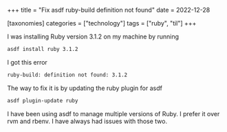 +++
title = "Fix asdf ruby-build definition not found"
date = 2022-12-28

[taxonomies]
categories = ["technology"]
tags = ["ruby", "til"]
+++

I was installing Ruby version 3.1.2 on my machine by running

```bash
asdf install ruby 3.1.2
```

I got this error

```bash
ruby-build: definition not found: 3.1.2
```

The way to fix it is by updating the ruby plugin for asdf

```bash
asdf plugin-update ruby
```

I have been using asdf to manage multiple versions of Ruby. I prefer it over rvm and rbenv. I have always had issues with those two.
